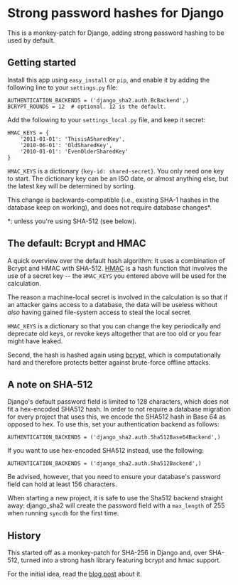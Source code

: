 Strong password hashes for Django
=================================

This is a monkey-patch for Django, adding strong password hashing to be used
by default.

Getting started
---------------

Install this app using ``easy_install`` or ``pip``, and enable it by adding
the following line to your ``settings.py`` file:

    AUTHENTICATION_BACKENDS = ('django_sha2.auth.BcBackend',)
    BCRYPT_ROUNDS = 12  # optional. 12 is the default.

Add the following to your ``settings_local.py`` file, and keep it secret:

    HMAC_KEYS = {
        '2011-01-01': 'ThisisASharedKey',
        '2010-06-01': 'OldSharedKey',
        '2010-01-01': 'EvenOlderSharedKey'
    }

``HMAC_KEYS`` is a dictionary ``{key-id: shared-secret}``. You only need one
key to start. The dictionary key can be an ISO date, or almost anything else,
but the latest key will be determined by sorting.

This change is backwards-compatible (i.e., existing SHA-1 hashes in the
database keep on working), and does not require database changes\*.

\*: unless you're using SHA-512 (see below).


The default: Bcrypt and HMAC
----------------------------

A quick overview over the default hash algorithm: It uses a combination of
Bcrypt and HMAC with SHA-512. [HMAC][hmac] is a hash function that involves
the use of a secret key -- the ``HMAC_KEYS`` you entered above will be used
for the calculation.

The reason a machine-local secret is involved in the calculation is so that
if an attacker gains access to a database, the data will be useless without
_also_ having gained file-system access to steal the local secret.

``HMAC_KEYS`` is a dictionary so that you can change the key periodically
and deprecate old keys, or revoke keys altogether that are too old or you
fear might have leaked.

Second, the hash is hashed again using [bcrypt][bcrypt], which is
computationally hard and therefore protects better against brute-force offline
attacks.

[hmac]: http://en.wikipedia.org/wiki/HMAC
[bcrypt]: http://bcrypt.sourceforge.net/


A note on SHA-512
-----------------
Django's default password field is limited to 128 characters, which does not
fit a hex-encoded SHA512 hash. In order to not require a database migration
for every project that uses this, we encode the SHA512 hash in Base 64 as
opposed to hex. To use this, set your authentication backend as follows:

    AUTHENTICATION_BACKENDS = ('django_sha2.auth.Sha512Base64Backend',)

If you want to use hex-encoded SHA512 instead, use the following:

    AUTHENTICATION_BACKENDS = ('django_sha2.auth.Sha512Backend',)

Be advised, however, that you need to ensure your database's password field can
hold at least 156 characters.

When starting a new project, it is safe to use the Sha512 backend straight away:
django\_sha2 will create the password field with a ``max_length`` of 255 when
running ``syncdb`` for the first time.

History
-------
This started off as a monkey-patch for SHA-256 in Django and, over SHA-512,
turned into a strong hash library featuring bcrypt and hmac support.

For the initial idea, read the [blog post][blog] about it.

[blog]: http://fredericiana.com/2010/10/12/adding-support-for-stronger-password-hashes-to-django/

